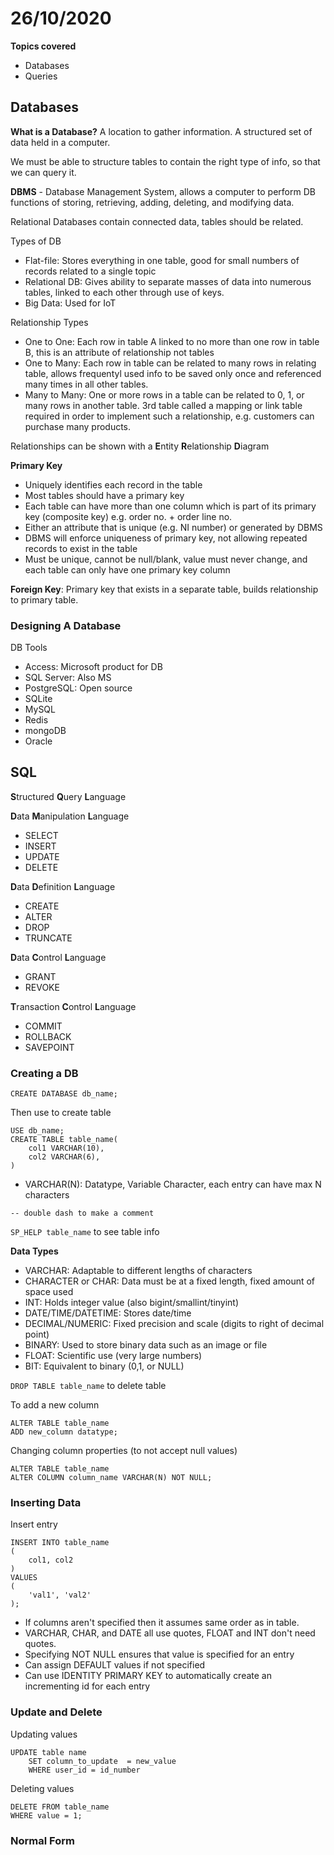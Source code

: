 # 26/10/2020

**Topics covered**
- Databases
- Queries

## Databases

**What is a Database?**
A location to gather information. A structured set of data held in a computer.

We must be able to structure tables to contain the right type of info, so that we can query it.

**DBMS** - Database Management System, allows a computer to perform DB functions of storing, retrieving, adding, deleting, and modifying data.

Relational Databases contain connected data, tables should be related.

Types of DB
- Flat-file: Stores everything in one table, good for small numbers of records related to a single topic
- Relational DB: Gives ability to separate masses of data into numerous tables, linked to each other through use of keys.
- Big Data: Used for IoT

Relationship Types
- One to One: Each row in table A linked to no more than one row in table B, this is an attribute of relationship not tables
- One to Many: Each row in table can be related to many rows in relating table, allows frequentyl used info to be saved only once and referenced many times in all other tables.
- Many to Many: One or more rows in a table can be related to 0, 1, or many rows in another table. 3rd table called a mapping or link table required in order to implement such a relationship, e.g. customers can purchase many products.

Relationships can be shown with a **E**ntity **R**elationship **D**iagram

**Primary Key**
- Uniquely identifies each record in the table
- Most tables should have a primary key
- Each table can have more than one column which is part of its primary key (composite key) e.g. order no. + order line no.
- Either an attribute that is unique (e.g. NI number) or generated by DBMS
- DBMS will enforce uniqueness of primary key, not allowing repeated records to exist in the table
- Must be unique, cannot be null/blank, value must never change, and each table can only have one primary key column

**Foreign Key**: Primary key that exists in a separate table, builds relationship to primary table.


### Designing A Database

DB Tools
- Access: Microsoft product for DB
- SQL Server: Also MS
- PostgreSQL: Open source
- SQLite
- MySQL
- Redis
- mongoDB
- Oracle



## SQL

**S**tructured **Q**uery **L**anguage

**D**ata **M**anipulation **L**anguage
- SELECT
- INSERT
- UPDATE
- DELETE

**D**ata **D**efinition **L**anguage
- CREATE
- ALTER
- DROP
- TRUNCATE

**D**ata **C**ontrol **L**anguage
- GRANT
- REVOKE

**T**ransaction **C**ontrol **L**anguage
- COMMIT
- ROLLBACK
- SAVEPOINT

### Creating a DB

```
CREATE DATABASE db_name;
```

Then use to create table
```
USE db_name;
CREATE TABLE table_name(
	col1 VARCHAR(10),
	col2 VARCHAR(6),
)
```
- VARCHAR(N): Datatype,  Variable Character, each entry can have max N characters

``-- double dash to make a comment``

``SP_HELP table_name`` to see table info

**Data Types**
- VARCHAR: Adaptable to different lengths of characters
- CHARACTER or CHAR: Data must be at a fixed length, fixed amount of space used
- INT: Holds integer value (also bigint/smallint/tinyint)
- DATE/TIME/DATETIME: Stores date/time
- DECIMAL/NUMERIC: Fixed precision and scale (digits to right of decimal point)
- BINARY: Used to store binary data such as an image or file
- FLOAT: Scientific use (very large numbers)
- BIT: Equivalent to binary (0,1, or NULL)

``DROP TABLE table_name`` to delete table

To add a new column
```
ALTER TABLE table_name
ADD new_column datatype;
```

Changing column properties (to not accept null values) 
```
ALTER TABLE table_name
ALTER COLUMN column_name VARCHAR(N) NOT NULL;
```
### Inserting Data

Insert entry

```
INSERT INTO table_name
(
	col1, col2
)
VALUES
(
	'val1', 'val2'
);
```
- If columns aren't specified then it assumes same order as in table.
- VARCHAR, CHAR, and DATE all use quotes, FLOAT and INT don't need quotes.
- Specifying NOT NULL ensures that value is specified for an entry
- Can assign DEFAULT values if not specified
- Can use IDENTITY PRIMARY KEY to automatically create an incrementing id for each entry


### Update and Delete

Updating values
```
UPDATE table name
	SET column_to_update  = new_value
	WHERE user_id = id_number
```

Deleting values
```
DELETE FROM table_name
WHERE value = 1;
```

### Normal Form

